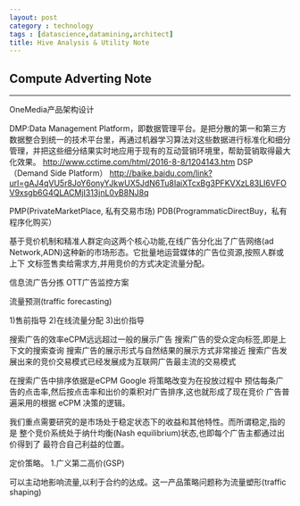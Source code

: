 ```yaml
---
layout: post
category : technology
tags : [datascience,datamining,architect]
title: Hive Analysis & Utility Note
---
```


## Compute Adverting Note
------------------------------------------------------------


OneMedia产品架构设计

DMP:Data Management Platform，即数据管理平台。是把分散的第一和第三方数据整合到统一的技术平台里，再通过机器学习算法对这些数据进行标准化和细分管理，并把这些细分结果实时地应用于现有的互动营销环境里，帮助营销取得最大化效果。
http://www.cctime.com/html/2016-8-8/1204143.htm
DSP（Demand Side Platform）
http://baike.baidu.com/link?url=gAJ4qVU5r8JoY6onyYJkwUX5JdN6Tu8IaiXTcxBg3PFKVXzL83LI6VFOV9xsgb6G4QLACMjI313jnL0vB8NJ8q


PMP(PrivateMarketPlace, 私有交易市场)
PDB(ProgrammaticDirectBuy，私有程序化购买）

基于竞价机制和精准人群定向这两个核心功能,在线广告分化出了广告网络(ad Network,ADN)这种新的市场形态。它批量地运营媒体的广告位资源,按照人群或上下 文标签售卖给需求方,并用竞价的方式决定流量分配。

信息流广告分拣
OTT广告监控方案

流量预测(traffic forecasting)

1)售前指导
2)在线流量分配
3)出价指导

搜索广告的效率eCPM远远超过一般的展示广告
搜索广告的受众定向标签,即是上下文的搜索查询
搜索广告的展示形式与自然结果的展示方式非常接近
搜索广告发展出来的竞价交易模式已经发展成为互联网广告最主流的交易模式

在搜索广告中排序依据是eCPM
Google 将策略改变为在投放过程中 预估每条广告的点击率,然后按点击率和出价的乘积对广告排序,这也就形成了现在竞价 广告普遍采用的根据 eCPM 决策的逻辑。

我们重点需要研究的是市场处于稳定状态下的收益和其他特性。而所谓稳定,指的是 整个竞价系统处于纳什均衡(Nash equilibrium)状态,也即每个广告主都通过出价得到了 最符合自己利益的位置。

定价策略。
1.广义第二高价(GSP)




可以主动地影响流量,以利于合约的达成。这一产品策略问题称为流量塑形(traffic shaping)


